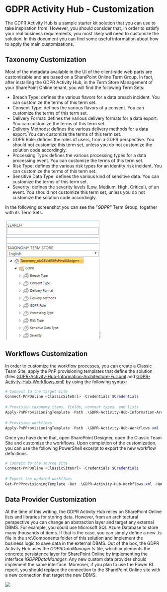 # GDPR Activity Hub - Customization

The GDPR Activity Hub is a sample starter kit solution that you can use to take inspiration from. However, you should consider that, in order to satisfy your real business requirements, you most likely will need to customize the solution. In this document you can find some useful information about how to apply the main customizations. 

## Taxonomy Customization
Most of the metadata available in the UI of the client-side web parts are customizable and are based on a SharePoint Online Term Group.
In fact, after installing the GDPR Activity Hub, in the Term Store Management of your SharePoint Online tenant, you will find the following Term Sets:
* Breach Type: defines the various flavors for a data breach incident. You can customize the terms of this term set.
* Consent Type: defines the various flavors of a consent. You can customize the terms of this term set.
* Delivery Format: defines the various delivery formats for a data export. You can customize the terms of this term set.
* Delivery Methods: defines the various delivery methods for a data export. You can customize the terms of this term set.
* GDPR Role: defines the roles of users, from a GDPR perspective. You should not customize this term set, unless you do not customize the solution code accordingly.
* Processing Type: defines the various processing types for a data processing event. You can customize the terms of this term set.
* Risk Type: defines the various risk types for an identity risk incident. You can customize the terms of this term set.
* Sensitive Data Type: defines the various kind of sensitive data. You can customize the terms of this term set.
* Severity: defines the severity levels (Low, Medium, High, Critical), of an event. You should not customize this term set, unless you do not customize the solution code accordingly.

In the following screenshot you can see the _"GDPR"_ Term Group, together with its Term Sets.

![The UI of the Tasks client-side web part](./Figures/Fig18-Term-Store-Management.png)

## Workflows Customization
In order to customize the workflow processes, you can create a Classic Team Site, apply the PnP provisioning templates that define the solution (files [GDPR-Activity-Hub-Information-Architecture-Full.xml](../Scripts/GDPR-Activity-Hub-Information-Architecture-Full.xml) and [GDPR-Activity-Hub-Workflows.xml](./Scripts/GDPR-Activity-Hub-Workflows.xml)) by using the following syntax:

```PowerShell
# Connect to the target site
Connect-PnPOnline <ClassicSiteUrl> -Credentials $Credentials

# Provision taxonomy items, fields, content types, and lists
Apply-PnPProvisioningTemplate -Path .\GDPR-Activity-Hub-Information-Architecture-Full.xml -Handlers Fields,ContentTypes,Lists,TermGroups

# Provision workflows
Apply-PnPProvisioningTemplate -Path .\GDPR-Activity-Hub-Workflows.xml -Handlers Workflows
```

Once you have done that, open SharePoint Designer, open the Classic Team Site and customize the workflows.
Upon completion of the customization, you can use the following PowerShell excerpt to export the new workflow definitions.

```PowerShell
# Connect to the source site
Connect-PnPOnline <ClassicSiteUrl> -Credentials $Credentials

# Export the updated workflows
Get-PnPProvisioningTemplate -Out .\GDPR-Activity-Hub-Workflows.xml -Handlers Workflows
```

## Data Provider Customization
At the time of this writing, the GDPR Activity Hub relies on SharePoint Online lists and libraries for storing data. However, from an architectural perspective you can change an abstraction layer and target any external DBMS. For example, you could use Microsoft SQL Azure Database to store many thousands of items.
If that is the case, you can simply define a new .ts file in the src\Components folder of this solution and implement the business logic to save data in the external DBMS.
Out of the box, the GDPR Activity Hub uses the _GDPRDataManager.ts_ file, which implements the concrete persistence layer for SharePoint Online by implementing the interface _IGDPRDataManager_. Any new custom data provider should implement the same interface.
Moreover, if you plan to use the Power BI report, you should replace the connection to the SharePoint Online site with a new connection that target the new DBMS.

![](https://telemetry.sharepointpnp.com/sp-dev-gdpr-activity-hub/customization)
